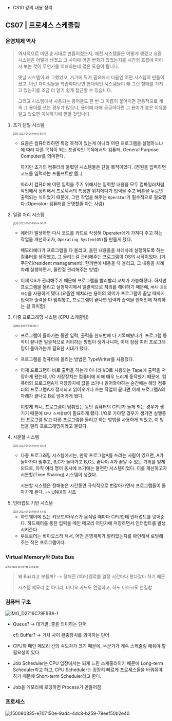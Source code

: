 * CS10 강의 내용 정리

## CS07 | 프로세스 스케줄링

### 운영체제 역사

> 역사적으로 어떤 순서대로 만들어졌는지, 예전 시스템들은 어떻게 생겼고 요즘 시스템은 어떻게 생겼고 그 사이에 어떤 변화가 있었는지를 시간의 흐름에 따라서 보는 것이 무언가를 이해하는데 많은 도움이 됩니다.
>
> 옛날 시스템이 왜 그랬었꼬, 거기에 뭐가 필요해서 다음엔 어떤 시스템이 만들어졌고, 이런 차이점들을 학습하다보면 현대적인 시스템들이 왜 그런 형태를 가지고 있는지를 조금 더 알기 쉽게 접근할 수 있습니다.
>
> 그리고 시스템에서 사용되는 용어들도 한 번 그 이름이 붙어지면 관용적으로 계속 그 용어를 쓰는 경우가 많으니, 용어에 대해 궁금하다면 그 용어가 붙은 이유를 알고 있으면 이해하기에 편할 것입니다.

1. 초기 단일 시스템

	<img src="https://user-images.githubusercontent.com/92504186/150926439-1e6dc4d0-58d3-4ee6-a485-5ef58fb42980.jpg" alt="SS 2022-01-25 PM 03 54 47" style="zoom:50%;" />

	* 요즘은 컴퓨터라하면 특정 목적이 있는게 아니라 어떤 프로그램을 실행하느냐에 따라 다른 목적이 되는 포괄적인 목적에서의 컴퓨터, General Purpose Computer를 의미한다.

		하지만 초기의 컴퓨터라 불렸던 시스템들은 단일 목적이었다. (전원을 입력하면 코드를 입력하는 프롬프트만 뜸..)

		따라서 컴퓨터에 어떤 입력을 주기 위해서는 입력할 내용을 모두 컴파일러처럼 작업해서 정리해서 프로세서의 특정한 위치에다가 입력을 주고 버튼을 누르면 출력되는 식이었기 때문에, 그런 작업을 해주는 `Operator`가 필수적으로 필요했다.(Operator: 컴퓨터를 운영할줄 아는 사람)

		

2. 일괄 처리 시스템

	<img src="https://user-images.githubusercontent.com/92504186/150927595-8f46c414-d668-4c2e-bc1e-d80c843cb7d9.jpg" alt="SS 2022-01-25 PM 04 04 27" style="zoom:50%;" />

	* 에러가 발생하면 다시 코드를 카드로 작성해 Operater에게 가져다 주고 하는 작업을 개선하고자, `Operating System(OS)`를 만들게 됐다.

		메모리에다가 프로그램을 다 올리고, 올린 내용들을 차례차례 실행하도록 하는 컴퓨터를 생각했고, 그 올리는걸 관리해주는 프로그램이 OS의 시작이었다. (거주관리(resident management): 한꺼번에 내용을 다 올리고, 그 내용을 차례차례 실행하면서, 올린걸 관리해주는 방법)

	* 이제 OS가 관리해주기 때문에 프로그램을 빨리빨리 교체가 가능해졌다. 하지만 프로그램을 올리고 실행까지해서 일괄적으로 처리를 해야하기 때문에, `배치 프로세싱`을 사용하게 됐다.(요즘엔 배치라는 용어의 의미가 프로그램이 끝날 때까지 입력과 출력을 다 멈춰놓고, 프로그램이 끝나면 입력과 출력을 한꺼번에 처리하는 걸 의미함)



3. 다중 프로그래밍 시스템 (CPU 스케줄링)

	<img src="https://user-images.githubusercontent.com/92504186/150930246-4d334a1b-8670-4e0b-a934-4f8c64a6d518.jpeg" alt="IMG_90B7E1F1278D-1" style="zoom:50%;" />

	* 프로그램이 돌아가는 동안 입력, 출력을 한꺼번에 다 기록해놨다가, 프로그램 동작이 끝나면 일괄적으로 처리하는 방법이 생겨나니까, 이제 점점 여러 프로그래밍이 돌아가는게 필요한 시대가 됐다.

	* 프로그램을 컴퓨터에 올리는 방법은 TypeWriter를 사용했다.

	* 이제 프로그램이 바로 출력을 하는게 아니라 I/O로 사용되는 Tape에 출력을 저장하게 됐는데, I/O 저장장치는 컴퓨터에 비해 매우 느리게 동작했기 때문에, 컴퓨터의 프로그램A가 저장장치에 값을 쓰거나 읽어와야하는 순간에는 해당 컴퓨터의 프로그램A가 정지되고 읽어오거나 쓰는 작업이 끝나면 이제 프로그램A의 차례가 끝나고 B로 넘어가게 됐다.

		이렇게 되니, 프로그램이 멈춰있는 동안 컴퓨터의 CPU가 놀게 되는 경우가 생기기 때문에 `CPU 스케줄링`이 필요하게 됐다. I/O로 가야할 경우가 생기면 실행중인 프로그램 말고 다른 프로그램을 돌리고 하는 방법을 사용하게 되었고, 이 방법을 멀티 프로그래밍이라고 불렀다.



4. 시분할 시스템

	<img src="https://user-images.githubusercontent.com/92504186/150932420-22384754-5ab7-41eb-a56e-ffd5332881c9.jpg" alt="SS 2022-01-25 PM 04 38 25" style="zoom:50%;" />

	* 다중 프로그래밍 시스템에서는, 만약 프로그램A를 쓰려는 사람이 있으면, A가 돌아가다 멈추고, B,C가 돌아가고 B,C도 끝나야 A가 끝날 수 있는 기회를 얻게 되므로, 아직 여러 명이 동시에 쓰기에는 불편한 시스템이었다. 이를 개선하고자 시분할(Time Sharing) 시스템이 생겼다.

		시분할 시스템은 정해놓은 시간동안 규칙적으로 번갈아가면서 프로그램들이 돌아가게 된다. -> UNIX의 시초



5. 인터럽트 기반 시스템

	<img src="https://user-images.githubusercontent.com/92504186/150933821-4ba8529d-ce5c-45dc-beab-ba2da9a70f14.jpg" alt="SS 2022-01-25 PM 04 43 42" style="zoom:50%;" />

	* 하드웨어에 있는 키보드/마우스가 움직일 때마다 CPU한테 인터럽트를 넣어준다. 하드웨어를 통한 입력을 메인 메모리 어딘가에 저장하면서 인터럽트를 발생시켜준다. 
	* 부트로더는 바이오스라 해서, 어떤 운영체제가 깔려있는지를 확인해서 로딩해주는 작은 프로그램이다.



### Virtual Memory와 Data Bus

<img src="https://user-images.githubusercontent.com/92504186/150934758-a73278b5-a80c-4083-bd2e-75f994e0f8a7.jpg" alt="SS 2022-01-25 PM 04 54 08" style="zoom:50%;" />

> 왜 Bus라고 부를까? -> 정해진 (여러)경로를 일정 시간마다 왔다갔다 하기 때문
>
> 시스템 메모리 뿐 아니라, 비디오 카드도 연결하고, 하드 디스크도 연결함



### 컴퓨터 구조

![IMG_D2716C79F9BA-1](https://user-images.githubusercontent.com/92504186/150935219-80f75b6b-0367-49c3-ba48-095e4d152d21.jpeg)

* Queue? -> 대기열, 줄을 의미하는 단어

	cf) Buffer? -> 기차 사이 완충장치를 의미하는 단어

* CPU와 메인 메모리 간의 속도차가 크기 때문에, 누군가가 계속 스케줄링 해줘야 할 필요성이 있다. 

* Job Scheduler는 CPU 입장에서는 되게 느린 스케줄러이기 때문에 Long-term Scheduler라고 하고, CPU Scheduler는 굉장히 빠르게 프로세스들을 바꿔줘야 하기 때문에 Short-term Scheduler라고 한다.

* Job을 메모리에 로딩하면 Process가 만들어짐



### 프로세스

![150080335-e707150e-9ad4-4dc8-b259-79eef50b2e40](https://user-images.githubusercontent.com/92504186/150936318-403a9770-348d-49be-a3b8-ea9874ae2cc0.png)

